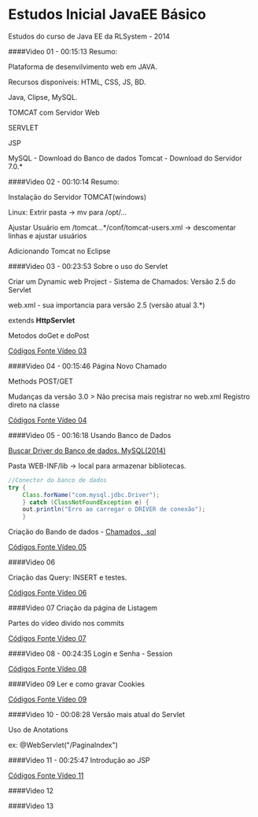 Estudos Inicial JavaEE Básico
====================

Estudos do curso de Java EE da RLSystem - 2014

####Video 01 - 00:15:13
Resumo:

Plataforma de desenvilvimento web em JAVA.

Recursos disponíveis: HTML, CSS, JS, BD.

Java, Clipse, MySQL.

TOMCAT com Servidor Web

SERVLET

JSP

MySQL  - Download do Banco de dados
Tomcat - Download do Servidor 7.0.*

####Video 02 - 00:10:14
Resumo:

Instalação do Servidor TOMCAT(windows)

Linux: Extrir pasta -> mv para /opt/... 

Ajustar Usuário em /tomcat...*/conf/tomcat-users.xml -> descomentar linhas e ajustar usuários

Adicionando Tomcat no Eclipse

####Video 03 - 00:23:53
Sobre o uso do Servlet

Criar um Dynamic web Project - Sistema de Chamados: Versão 2.5 do Servlet

web.xml - sua importancia para versão 2.5 (versão atual 3.*)

extends __HttpServlet__

Metodos doGet e doPost

[Códigos Fonte Vídeo 03](https://github.com/josemalcher/EstudosInicialJavaEE/tree/master/Cod_video_3)

####Video 04 - 00:15:46
Página Novo Chamado

Methods POST/GET

Mudanças da versão 3.0 > Não precisa mais registrar no web.xml Registro direto na classe 

[Códigos Fonte Vídeo 04](https://github.com/josemalcher/EstudosInicialJavaEE/tree/master/Cod_video_4)

####Video 05 - 00:16:18
Usando Banco de Dados

[Buscar Driver do Banco de dados. MySQL(2014)](http://dev.mysql.com/downloads/connector/j/)

Pasta WEB-INF/lib -> local para armazenar bibliotecas.

```java
//Conector do banco de dados
try {
    Class.forName("com.mysql.jdbc.Driver");
    } catch (ClassNotFoundException e) {
    out.println("Erro ao carregar o DRIVER de conexão");
    }
```

Criação do Bando de dados - [Chamados, .sql](https://github.com/josemalcher/EstudosInicialJavaEE/blob/master/Cod_video_5/rlsys_chamados.sql)

[Códigos Fonte Vídeo 05](https://github.com/josemalcher/EstudosInicialJavaEE/tree/master/Cod_video_5)

####Video 06

Criação das Query: INSERT e testes.

[Códigos Fonte Vídeo 06](https://github.com/josemalcher/EstudosInicialJavaEE/tree/master/Cod_video_6)

####Video 07
Criação da página de Listagem

Partes do vídeo divido nos commits

[Códigos Fonte Vídeo 07](https://github.com/josemalcher/EstudosInicialJavaEE/tree/master/Cod_video_7)

####Video 08 - 00:24:35
Login e Senha - Session


[Códigos Fonte Vídeo 08](https://github.com/josemalcher/EstudosInicialJavaEE/tree/master/Cod_video_8)

####Video 09
Ler e como gravar Cookies

[Códigos Fonte Vídeo 09](https://github.com/josemalcher/EstudosInicialJavaEE/tree/master/Cod_video_9)

####Video 10 - 00:08:28
Versão mais atual do Servlet

Uso de Anotations

ex: @WebServlet("/PaginaIndex")

####Video 11 - 00:25:47
Introdução ao JSP

[Códigos Fonte Vídeo 11](https://github.com/josemalcher/EstudosInicialJavaEE/tree/master/Cod_video_11)

####Video 12

####Video 13

